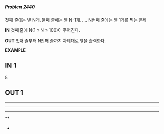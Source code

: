 #####   Problem 2440  ######
첫째 줄에는 별 N개, 둘째 줄에는 별 N-1개, ..., N번째 줄에는 별 1개를 찍는 문제


 **IN** 
첫째 줄에 N(1 ≤ N ≤ 100)이 주어진다.


 **OUT** 
첫째 줄부터 N번째 줄까지 차례대로 별을 출력한다.


 **EXAMPLE** 
## IN 1 ###
5
## OUT 1 ###
*****
****
***
**
*
